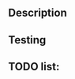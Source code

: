 ## Description
<!-- Describe what problem this is solving, and how it's solved. -->

## Testing 
<!-- Explain how this change was tested. -->

## TODO list:
<!-- A list of things that have to be finished before this PR can be merged -->
